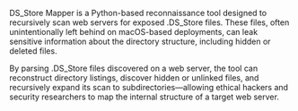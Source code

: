 DS_Store Mapper is a Python-based reconnaissance tool designed to recursively scan web servers for exposed .DS_Store files. These files, often unintentionally left behind on macOS-based deployments, can leak sensitive information about the directory structure, including hidden or deleted files.

By parsing .DS_Store files discovered on a web server, the tool can reconstruct directory listings, discover hidden or unlinked files, and recursively expand its scan to subdirectories—allowing ethical hackers and security researchers to map the internal structure of a target web server.
